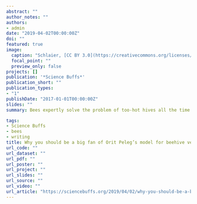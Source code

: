 ```yaml
---
abstract: ""
author_notes: ""
authors:
- admin
date: "2019-04-02T00:00:00Z"
doi: ""
featured: true
image:
  caption: "Schlaier, [CC BY 3.0](https://creativecommons.org/licenses/by/3.0), via [Wikimedia Commons](https://commons.wikimedia.org/wiki/File:Krolewo_Bienen_Bees_1.jpg)"
  focal_point: ""
  preview_only: false
projects: []
publication: '*Science Buffs*'
publication_short: ""
publication_types:
- "1"
publishDate: "2017-01-01T00:00:00Z"
slides: ""
summary: Bees expertly solve the problem of too-hot hives all the time — Orit Peleg is studying how.

tags:
- Science Buffs
- bees
- writing
title: Why you should be a big fan of Orit Peleg’s model for beehive ventilation
url_code: ""
url_dataset: ""
url_pdf: ""
url_poster: ""
url_project: ""
url_slides: ""
url_source: ""
url_video: ""
url_article: "https://sciencebuffs.org/2019/04/02/why-you-should-be-a-big-fan-of-orit-pelegs-model-for-beehive-ventilation/"
---
```

